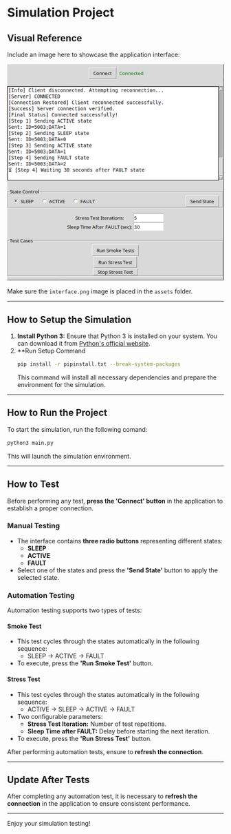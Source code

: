 # Simulation Project

## Visual Reference
Include an image here to showcase the application interface:

![Application Interface](UI.png)

Make sure the `interface.png` image is placed in the `assets` folder.

---

## How to Setup the Simulation

1. **Install Python 3:** Ensure that Python 3 is installed on your system. You can download it from [Python's official website](https://www.python.org/).
2. **Run Setup Command
   ```bash
   pip install -r pipinstall.txt --break-system-packages
   ```
   This command will install all necessary dependencies and prepare the environment for the simulation.

---

## How to Run the Project

To start the simulation, run the following comand:
```bash
python3 main.py
```

This will launch the simulation environment.

---

## How to Test

Before performing any test, **press the 'Connect' button** in the application to establish a proper connection.

### Manual Testing
- The interface contains **three radio buttons** representing different states:
  - **SLEEP**
  - **ACTIVE**
  - **FAULT**
- Select one of the states and press the **'Send State'** button to apply the selected state.

### Automation Testing
Automation testing supports two types of tests:

#### **Smoke Test**
- This test cycles through the states automatically in the following sequence:
  - SLEEP → ACTIVE → FAULT
- To execute, press the **'Run Smoke Test'** button.

#### **Stress Test**
- This test cycles through the states automatically in the following sequence:
  - ACTIVE → SLEEP → ACTIVE → FAULT
- Two configurable parameters:
  - **Stress Test Iteration:** Number of test repetitions.
  - **Sleep Time after FAULT:** Delay before starting the next iteration.
- To execute, press the **'Run Stress Test'** button.

After performing automation tests, ensure to **refresh the connection**.

---

## Update After Tests
After completing any automation test, it is necessary to **refresh the connection** in the application to ensure consistent performance.

---

Enjoy your simulation testing!
